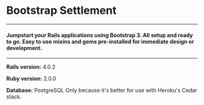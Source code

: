 # Bootstrap Settlement
____
#### Jumpstart your Rails applications using Bootstrap 3.  All setup and ready to go.  Easy to use mixins and gems pre-installed for immediate design or development.
****
**Rails version:** 4.0.2


**Ruby version:** 2.0.0


**Database:** PostgreSQL
Only because it's better for use with Heroku's Cedar stack.




